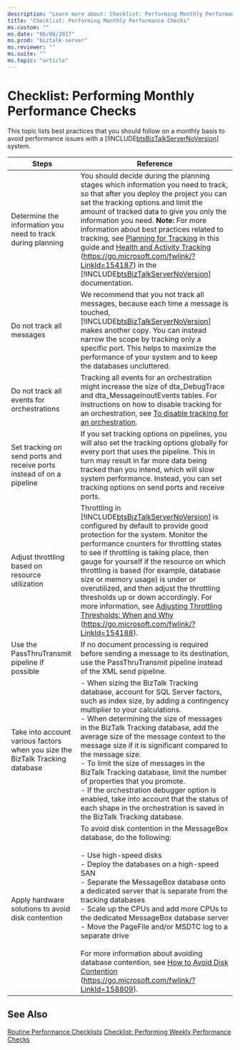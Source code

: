 ```yaml
---
description: "Learn more about: Checklist: Performing Monthly Performance Checks"
title: "Checklist: Performing Monthly Performance Checks"
ms.custom: ""
ms.date: "06/08/2017"
ms.prod: "biztalk-server"
ms.reviewer: ""
ms.suite: ""
ms.topic: "article"
---
```

# Checklist: Performing Monthly Performance Checks
This topic lists best practices that you should follow on a monthly basis to avoid performance issues with a [!INCLUDE[btsBizTalkServerNoVersion](../includes/btsbiztalkservernoversion-md.md)] system.


|                                     Steps                                     |                                                                                                                                                                                                                                                                                                                              Reference                                                                                                                                                                                                                                                                                                                              |
|-------------------------------------------------------------------------------|---------------------------------------------------------------------------------------------------------------------------------------------------------------------------------------------------------------------------------------------------------------------------------------------------------------------------------------------------------------------------------------------------------------------------------------------------------------------------------------------------------------------------------------------------------------------------------------------------------------------------------------------------------------------|
|          Determine the information you need to track during planning          |       You should decide during the planning stages which information you need to track, so that after you deploy the project you can set the tracking options and limit the amount of tracked data to give you only the information you need. **Note:**  For more information about best practices related to tracking, see [Planning for Tracking](../technical-guides/planning-for-tracking.md) in this guide and [Health and Activity Tracking](../core/health-and-activity-tracking.md) (<https://go.microsoft.com/fwlink/?LinkId=154187>) in the [!INCLUDE[btsBizTalkServerNoVersion](../includes/btsbiztalkservernoversion-md.md)] documentation.        |
|                           Do not track all messages                           |                                                                                                                                                    We recommend that you not track all messages, because each time a message is touched, [!INCLUDE[btsBizTalkServerNoVersion](../includes/btsbiztalkservernoversion-md.md)] makes another copy. You can instead narrow the scope by tracking only a specific port. This helps to maximize the performance of your system and to keep the databases uncluttered.                                                                                                                                                     |
|                  Do not track all events for orchestrations                   |                                                                                                                                                                          Tracking all events for an orchestration might increase the size of dta_DebugTrace and dta_MessageInoutEvents tables. For instructions on how to disable tracking for an orchestration, see [To disable tracking for an orchestration](../technical-guides/how-to-disable-tracking.md#BKMK_DisableOrchTracking).                                                                                                                                                                           |
|     Set tracking on send ports and receive ports instead of on a pipeline     |                                                                                                                                                                         If you set tracking options on pipelines, you will also set the tracking options globally for every port that uses the pipeline. This in turn may result in far more data being tracked than you intend, which will slow system performance. Instead, you can set tracking options on send ports and receive ports.                                                                                                                                                                         |
|                Adjust throttling based on resource utilization                |     Throttling in [!INCLUDE[btsBizTalkServerNoVersion](../includes/btsbiztalkservernoversion-md.md)] is configured by default to provide good protection for the system. Monitor the performance counters for throttling states to see if throttling is taking place, then gauge for yourself if the resource on which throttling is based (for example, database size or memory usage) is under or overutilized, and then adjust the throttling thresholds up or down accordingly. For more information, see [Adjusting Throttling Thresholds: When and Why](../core/adjusting-throttling-thresholds-when-and-why.md) (<https://go.microsoft.com/fwlink/?LinkId=154188>).     |
|                 Use the PassThruTransmit pipeline if possible                 |                                                                                                                                                                                                                                                       If no document processing is required before sending a message to its destination, use the PassThruTransmit pipeline instead of the XML send pipeline.                                                                                                                                                                                                                                                        |
| Take into account various factors when you size the BizTalk Tracking database | -   When sizing the BizTalk Tracking database, account for SQL Server factors, such as index size, by adding a contingency multiplier to your calculations.<br />-   When determining the size of messages in the BizTalk Tracking database, add the average size of the message context to the message size if it is significant compared to the message size.<br />-   To limit the size of messages in the BizTalk Tracking database, limit the number of properties that you promote.<br />-   If the orchestration debugger option is enabled, take into account that the status of each shape in the orchestration is saved in the BizTalk Tracking database. |
|               Apply hardware solutions to avoid disk contention               |           To avoid disk contention in the MessageBox database, do the following:<br /><br /> -   Use high-speed disks<br />-   Deploy the databases on a high-speed SAN<br />-   Separate the MessageBox database onto a dedicated server that is separate from the tracking databases<br />-   Scale up the CPUs and add more CPUs to the dedicated MessageBox database server<br />-   Move the PageFile and/or MSDTC log to a separate drive<br /><br /> For more information about avoiding database contention, see [How to Avoid Disk Contention](https://go.microsoft.com/fwlink/?LinkId=158809) (<https://go.microsoft.com/fwlink/?LinkId=158809>).           |

## See Also
 [Routine Performance Checklists](../technical-guides/routine-performance-checklists.md)
 [Checklist: Performing Weekly Performance Checks](../technical-guides/checklist-performing-weekly-performance-checks.md)